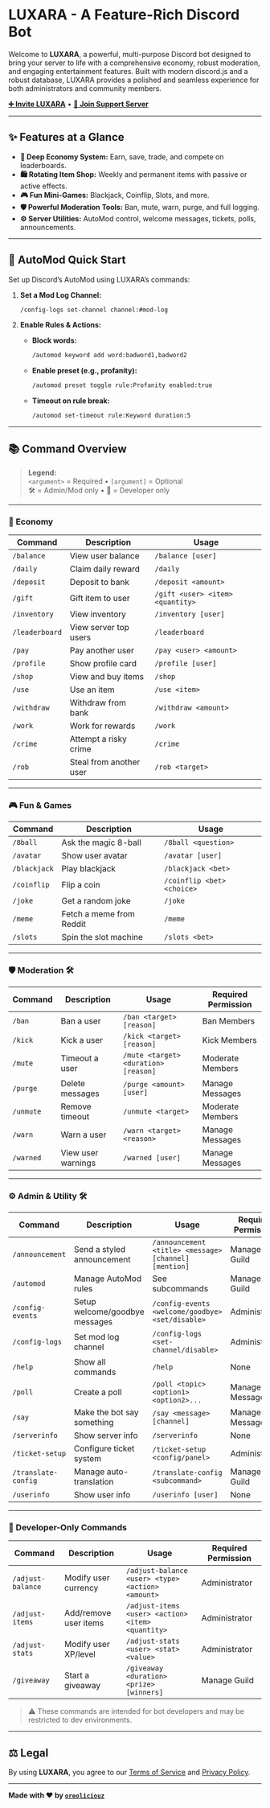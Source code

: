 # LUXARA - A Feature-Rich Discord Bot

Welcome to **LUXARA**, a powerful, multi-purpose Discord bot designed to bring your server to life with a comprehensive economy, robust moderation, and engaging entertainment features. Built with modern discord.js and a robust database, LUXARA provides a polished and seamless experience for both administrators and community members.

[**➕ Invite LUXARA**](https://discord.com/api/oauth2/authorize?client_id=967589433828311080&permissions=8&scope=bot%20applications.commands) • [**💬 Join Support Server**](https://discord.gg/asRaJG9zCc)

---

## ✨ Features at a Glance

- **💸 Deep Economy System:** Earn, save, trade, and compete on leaderboards.
- **🛍️ Rotating Item Shop:** Weekly and permanent items with passive or active effects.
- **🎮 Fun Mini-Games:** Blackjack, Coinflip, Slots, and more.
- **🛡️ Powerful Moderation Tools:** Ban, mute, warn, purge, and full logging.
- **⚙️ Server Utilities:** AutoMod control, welcome messages, tickets, polls, announcements.

---

## 🚀 AutoMod Quick Start

Set up Discord’s AutoMod using LUXARA’s commands:

1. **Set a Mod Log Channel:**

   ```bash
   /config-logs set-channel channel:#mod-log
   ```

2. **Enable Rules & Actions:**
   - **Block words:**  
     ```bash
     /automod keyword add word:badword1,badword2
     ```
   - **Enable preset (e.g., profanity):**
     ```bash
     /automod preset toggle rule:Profanity enabled:true
     ```
   - **Timeout on rule break:**
     ```bash
     /automod set-timeout rule:Keyword duration:5
     ```

---

## 📚 Command Overview

> **Legend:**  
> `<argument>` = Required • `[argument]` = Optional  
> 🛠 = Admin/Mod only • 🧪 = Developer only  

---

### 💸 Economy

| Command | Description | Usage |
|--------|-------------|-------|
| `/balance` | View user balance | `/balance [user]` |
| `/daily` | Claim daily reward | `/daily` |
| `/deposit` | Deposit to bank | `/deposit <amount>` |
| `/gift` | Gift item to user | `/gift <user> <item> <quantity>` |
| `/inventory` | View inventory | `/inventory [user]` |
| `/leaderboard` | View server top users | `/leaderboard` |
| `/pay` | Pay another user | `/pay <user> <amount>` |
| `/profile` | Show profile card | `/profile [user]` |
| `/shop` | View and buy items | `/shop` |
| `/use` | Use an item | `/use <item>` |
| `/withdraw` | Withdraw from bank | `/withdraw <amount>` |
| `/work` | Work for rewards | `/work` |
| `/crime` | Attempt a risky crime | `/crime` |
| `/rob` | Steal from another user | `/rob <target>` |

---

### 🎮 Fun & Games

| Command | Description | Usage |
|--------|-------------|-------|
| `/8ball` | Ask the magic 8-ball | `/8ball <question>` |
| `/avatar` | Show user avatar | `/avatar [user]` |
| `/blackjack` | Play blackjack | `/blackjack <bet>` |
| `/coinflip` | Flip a coin | `/coinflip <bet> <choice>` |
| `/joke` | Get a random joke | `/joke` |
| `/meme` | Fetch a meme from Reddit | `/meme` |
| `/slots` | Spin the slot machine | `/slots <bet>` |

---

### 🛡️ Moderation 🛠

| Command | Description | Usage | Required Permission |
|--------|-------------|-------|---------------------|
| `/ban` | Ban a user | `/ban <target> [reason]` | Ban Members |
| `/kick` | Kick a user | `/kick <target> [reason]` | Kick Members |
| `/mute` | Timeout a user | `/mute <target> <duration> [reason]` | Moderate Members |
| `/purge` | Delete messages | `/purge <amount> [user]` | Manage Messages |
| `/unmute` | Remove timeout | `/unmute <target>` | Moderate Members |
| `/warn` | Warn a user | `/warn <target> <reason>` | Manage Messages |
| `/warned` | View user warnings | `/warned [user]` | Manage Messages |

---

### ⚙️ Admin & Utility 🛠

| Command | Description | Usage | Required Permission |
|--------|-------------|-------|---------------------|
| `/announcement` | Send a styled announcement | `/announcement <title> <message> [channel] [mention]` | Manage Guild |
| `/automod` | Manage AutoMod rules | See subcommands | Manage Guild |
| `/config-events` | Setup welcome/goodbye messages | `/config-events <welcome/goodbye> <set/disable>` | Administrator |
| `/config-logs` | Set mod log channel | `/config-logs <set-channel/disable>` | Administrator |
| `/help` | Show all commands | `/help` | None |
| `/poll` | Create a poll | `/poll <topic> <option1> <option2>...` | Manage Messages |
| `/say` | Make the bot say something | `/say <message> [channel]` | Manage Messages |
| `/serverinfo` | Show server info | `/serverinfo` | None |
| `/ticket-setup` | Configure ticket system | `/ticket-setup <config/panel>` | Administrator |
| `/translate-config` | Manage auto-translation | `/translate-config <subcommand>` | Manage Guild |
| `/userinfo` | Show user info | `/userinfo [user]` | None |

---

### 🧪 Developer-Only Commands

| Command | Description | Usage | Required Permission |
|--------|-------------|-------|---------------------|
| `/adjust-balance` | Modify user currency | `/adjust-balance <user> <type> <action> <amount>` | Administrator |
| `/adjust-items` | Add/remove user items | `/adjust-items <user> <action> <item> <quantity>` | Administrator |
| `/adjust-stats` | Modify user XP/level | `/adjust-stats <user> <stat> <value>` | Administrator |
| `/giveaway` | Start a giveaway | `/giveaway <duration> <prize> [winners]` | Manage Guild |

> ⚠️ These commands are intended for bot developers and may be restricted to dev environments.

---

## ⚖️ Legal

By using **LUXARA**, you agree to our [Terms of Service](https://github.com/OreOliciouZ/MSBot/blob/main/ToS.md) and [Privacy Policy](https://github.com/OreOliciouZ/MSBot/blob/main/PP.md).

---

**Made with ❤️ by [`oreoliciouz`](https://github.com/OreOliciouZ)**
